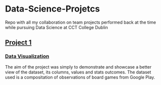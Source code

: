 # Data-Science-Projetcs
Repo with all my collaboration on team projects performed back at the time while pursuing Data Science at CCT College Dublin


## [Project 1](https://github.com/GiovannaAmorim/Data-Science-Projetcs/blob/Project-1---Data-Visualizatiom/Project%201%20-%20%20Data%20Visualization.ipynb)
### [Data Visualization](https://github.com/GiovannaAmorim/Data-Science-Projetcs/blob/Project-1---Data-Visualizatiom/Project%201%20-%20%20Data%20Visualization.ipynb)

The aim of the project was simply to demonstrate and showcase a better view of the dataset, its columns, values and stats outcomes. 
The dataset used is a compositation of observations of board games from Google Play. 
